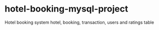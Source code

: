 # hotel-booking-mysql-project
Hotel booking system hotel, booking, transaction, users and ratings table
